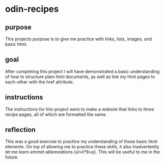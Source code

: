# odin-recipes

## purpose

This projects purpose is to give me practice with links, lists, images, and basic html.

## goal

After completing this project I will have demonstrated a basic understanding of how to structure plain html documents, as well as link my html pages to each-other with the href attribute.

## instructions

The instructions for this project were to make a website that links to three recipe pages, all of which are formatted the same.

## reflection

This was a good exercise to practice my understanding of these basic html elements. On top of allowing me to practice these skills, it also inadvertently let me learn emmet abbreviations (ul>li*8>p). This will be useful to me in the future.